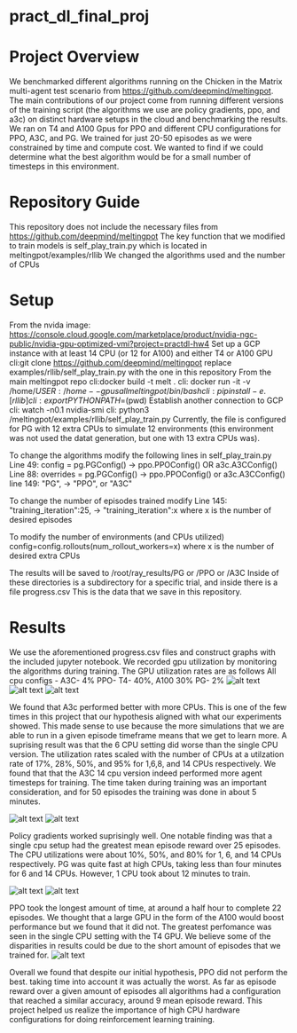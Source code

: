 # pract_dl_final_proj
# Project Overview
We benchmarked different algorithms running on the Chicken in the Matrix multi-agent test scenario from https://github.com/deepmind/meltingpot.
The main contributions of our project come from running different versions of the training script (the algorithms we use are policy gradients, ppo, and a3c) on distinct hardware setups in the cloud and benchmarking the results. We ran on T4 and A100 Gpus for PPO and different CPU configurations for PPO, A3C, and PG. We trained for just 20-50 episodes as we were constrained by time and compute cost. We wanted to find if we could determine what the best algorithm would be for a small number of timesteps in this environment. 

# Repository Guide
This repository does not include the necessary files from 
https://github.com/deepmind/meltingpot
The key function that we modified to train models is self_play_train.py which is located in meltingpot/examples/rllib
We changed the algorithms used and the number of CPUs


# Setup
From the nvida image: https://console.cloud.google.com/marketplace/product/nvidia-ngc-public/nvidia-gpu-optimized-vmi?project=practdl-hw4
Set up a GCP instance with at least 14 CPU (or 12 for A100) and either T4 or A100 GPU
cli:git clone https://github.com/deepmind/meltingpot
replace examples/rllib/self_play_train.py with the one in this repository
From the main meltingpot repo
cli:docker build -t melt .
cli: docker run -it -v /home/$USER:/home --gpus all meltingpot /bin/bash
cli: pip install -e .[rllib]
cli: export PYTHONPATH=$(pwd)
Establish another connection to GCP
cli: watch -n0.1 nvidia-smi
cli: python3 /meltingpot/examples/rllib/self_play_train.py
Currently, the file is configured for PG with 12 extra CPUs to simulate 12 environments (this environment was not used the datat generation, but one
with 13 extra CPUs was).


To change the algorithms modify the following lines in self_play_train.py
Line 49: config = pg.PGConfig() -> ppo.PPOConfig() OR a3c.A3CConfig()
Line 88: overrides = pg.PGConfig() -> ppo.PPOConfig() or a3c.A3CConfig()
line 149: "PG", -> "PPO", or "A3C"

To change the number of episodes trained modify 
Line 145: "training_iteration":25, -> "training_iteration":x
where x is the number of desired episodes


To modify the number of environments (and CPUs utilized)
config=config.rollouts(num_rollout_workers=x) 
where x is the number of desired extra CPUs

The results will be saved to 
/root/ray_results/PG or /PPO or /A3C
Inside of these directories is a subdirectory for a specific trial, and inside there is a file progress.csv
This is the data that we save in this repository.


# Results

We use the aforementioned progress.csv files and construct graphs with the included jupyter notebook. We recorded gpu utilization by monitoring the 
algorithms during training. The GPU utilization rates are as follows
All cpu configs -
A3C- 4%
PPO- T4- 40%, A100 30%
PG- 2%
![alt text](https://github.com/Joe-Pehlke/pract_dl_final/blob/main/data/data/A3C%20time.png)
![alt text](https://github.com/Joe-Pehlke/pract_dl_final/blob/main/data/data/A3C%20Episode%20Reward%20Mean.png)
![alt text](https://github.com/Joe-Pehlke/pract_dl_final/blob/main/data/data/Agent%20Timesteps%20for%20A3C.png)

We found that A3c performed better with more CPUs. This is one of the few times in this project that our hypothesis aligned with what our experiments showed. This made sense to use because the more simulations that we are able to run in a given episode timeframe means that we get to learn more. A suprising result was that the 6 CPU setting did worse than the single CPU version. The utilization rates scaled with the number of CPUs at a utilzation rate of 17%, 28%, 50%, and 95% for 1,6,8, and 14 CPUs respectively. We found that that the A3C 14 cpu version indeed performed more agent timesteps for training. The time taken during training was an important consideration, and for 50 episodes the training was done in about 5 minutes.

![alt text](https://github.com/Joe-Pehlke/pract_dl_final/blob/main/data/data/PG%20mer.png)
![alt text](https://github.com/Joe-Pehlke/pract_dl_final/blob/main/data/data/PG%20time.png)

Policy gradients worked suprisingly well. One notable finding was that a single cpu setup had the greatest mean episode reward over 25 episodes. The CPU utilizations were about 10%, 50%, and 80% for 1, 6, and 14 CPUs respectively. PG was quite fast at high CPUs, taking less than four minutes for 6 and 14 CPUs. However, 1 CPU took about 12 minutes to train.

![alt text](https://github.com/Joe-Pehlke/pract_dl_final/blob/main/data/data/ppo%20mer.png)
![alt text](https://github.com/Joe-Pehlke/pract_dl_final/blob/main/data/data/ppo%20time.png)

PPO took the longest amount of time, at around a half hour to complete 22 episodes. We thought that a large GPU in the form of the A100 would boost performance but we found that it did not. The greatest perfomance was seen in the single CPU setting with the T4 GPU. We believe some of the disparities in results could be due to the short amount of episodes that we trained for.
![alt text](https://github.com/Joe-Pehlke/pract_dl_final/blob/main/data/data/best%20of%20each%20mer.png)

Overall we found that despite our initial hypothesis, PPO did not perform the best. taking time into account it was actually the worst. As far as episode reward over a given amount of episodes all algorithms had a configuration that reached a similar accuracy, around 9 mean episode reward. This project helped us realize the importance of high CPU hardware configurations for doing reinforcement learning training. 



